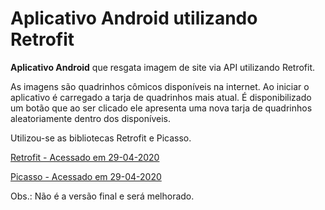 # Aplicativo Android utilizando Retrofit

**Aplicativo Android** que resgata imagem de site via API utilizando Retrofit.

As imagens são quadrinhos cômicos disponíveis na internet. 
Ao iniciar o aplicativo é carregado a tarja de quadrinhos mais atual.
É disponibilizado um botão que ao ser clicado ele apresenta uma nova tarja de quadrinhos
aleatoriamente dentro dos disponíveis.

Utilizou-se as bibliotecas Retrofit e Picasso.

[Retrofit - Acessado em 29-04-2020](https://square.github.io/retrofit/)

[Picasso - Acessado em 29-04-2020](https://github.com/square/picasso)

Obs.: Não é a versão final e será melhorado.


